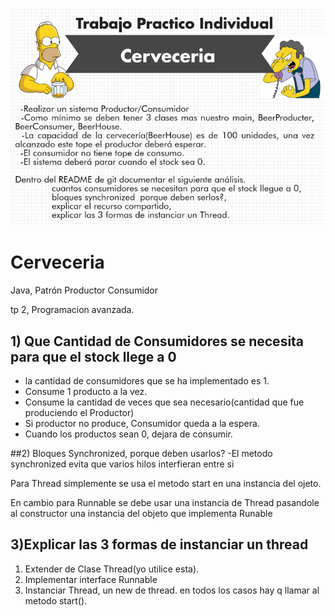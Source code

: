 ![](cerveceria.png)
# Cerveceria
Java, Patrón Productor Consumidor

tp 2, Programacion avanzada.

## 1) Que Cantidad de Consumidores se necesita para que el stock llege a 0
- la cantidad de consumidores que se ha implementado es 1.
- Consume 1 producto a la vez.
- Consume la cantidad de veces que sea necesario(cantidad que fue produciendo el Productor)
- Si productor no produce, Consumidor queda a la espera.
- Cuando los productos sean 0, dejara de consumir.

##2) Bloques Synchronized, porque deben usarlos?
-El metodo synchronized evita que varios hilos interfieran entre si

Para Thread simplemente se usa el metodo start en una instancia del ojeto.

En cambio para Runnable se debe usar una instancia de Thread pasandole al constructor una instancia del objeto que implementa Runable 

## 3)Explicar las 3 formas de instanciar un thread

1. Extender de Clase Thread(yo utilice esta).
2. Implementar interface Runnable
3. Instanciar Thread, un new de thread.
en todos los casos hay q llamar al metodo start().

